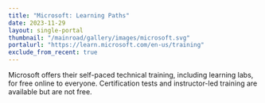 ```yaml
---
title: "Microsoft: Learning Paths"
date: 2023-11-29
layout: single-portal
thumbnail: "/mainroad/gallery/images/microsoft.svg"
portalurl: "https://learn.microsoft.com/en-us/training"
exclude_from_recent: true
---
```

Microsoft offers their self-paced technical training, including learning labs, for free online to everyone. Certification tests and instructor-led training are available but are not free.
